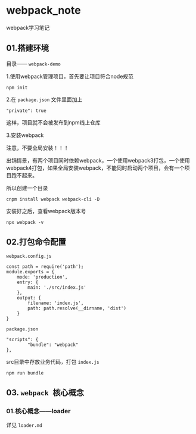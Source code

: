 # webpack_note
webpack学习笔记

## 01.搭建环境

目录—— `webpack-demo`

1.使用webpack管理项目，首先要让项目符合node规范

```
npm init
```

2.在 `package.json` 文件里面加上

```
"private": true
```

这样，项目就不会被发布到npm线上仓库

3.安装webpack

注意，不要全局安装！！！

出锅情景，有两个项目同时依赖webpack，一个使用webpack3打包，一个使用webpack4打包，如果全局安装webpack，不能同时启动两个项目，会有一个项目跑不起来。

所以创建一个目录

```
cnpm install webpack webpack-cli -D
```

安装好之后，查看webpack版本号

```
npx webpack -v
```

## 02.打包命令配置

`webpack.config.js`

```
const path = require('path');
module.exports = {
    mode: 'production',
    entry: {
        main: './src/index.js'
    },
    output: {
        filename: 'index.js',
        path: path.resolve(__dirname, 'dist')
    }
}
```

`package.json`

```
"scripts": {
        "bundle": "webpack"
},
```

src目录中存放业务代码，打包 `index.js`

```
npm run bundle
```

## 03. `webpack `核心概念

### 01.核心概念——loader

详见 `loader.md`